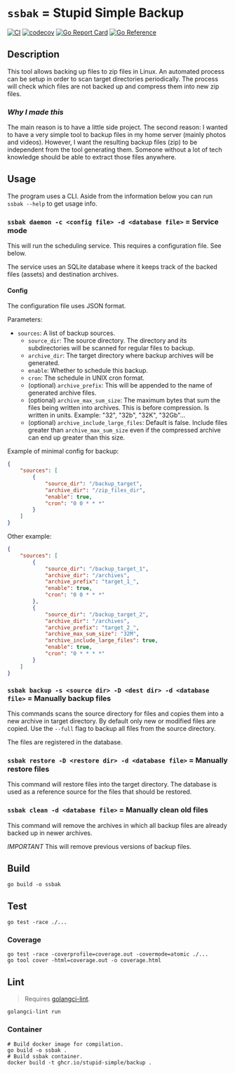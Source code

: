 # `ssbak` = Stupid Simple Backup

[![CI](https://github.com/stupid-simple/backup/actions/workflows/ci.yml/badge.svg)](https://github.com/stupid-simple/backup/actions/workflows/ci.yml)
[![codecov](https://codecov.io/gh/stupid-simple/backup/branch/main/graph/badge.svg)](https://codecov.io/gh/stupid-simple/backup)
[![Go Report Card](https://goreportcard.com/badge/github.com/stupid-simple/backup)](https://goreportcard.com/report/github.com/stupid-simple/backup)
[![Go Reference](https://pkg.go.dev/badge/github.com/stupid-simple/backup.svg)](https://pkg.go.dev/github.com/stupid-simple/backup)

## Description

This tool allows backing up files to zip files in Linux. An automated process can be setup in order to scan target directories periodically. The process will check which files are not backed up and compress them into new zip files.

### *Why I made this*

The main reason is to have a little side project. The second reason: I wanted to have a very simple tool to backup files in my home server (mainly photos and videos). However, I want the resulting backup files (zip) to be independent from the tool generating them. Someone without a lot of tech knowledge should be able to extract those files anywhere.

## Usage

The program uses a CLI. Aside from the information below you can run `ssbak --help` to get usage info.

### `ssbak daemon -c <config file> -d <database file>` = Service mode

This will run the scheduling service. This requires a configuration file. See below.

The service uses an SQLite database where it keeps track of the backed files (assets) and destination archives.

#### Config

The configuration file uses JSON format.

Parameters:
- `sources`: A list of backup sources.
    - `source_dir`: The source directory. The directory and its subdirectories will be scanned for regular files to backup.
    - `archive_dir`: The target directory where backup archives will be generated.
    - `enable`: Whether to schedule this backup.
    - `cron`: The schedule in UNIX cron format.
    - (optional) `archive_prefix`: This will be appended to the name of generated archive files.
    - (optional) `archive_max_sum_size`: The maximum bytes that sum the files being written into archives. This is before compression. Is written in units. Example: "32", "32b", "32K", "32Gb"...
    - (optional) `archive_include_large_files`: Default is false. Include files greater than `archive_max_sum_size` even if the compressed archive can end up greater than this size.

Example of minimal config for backup:
```json
{
    "sources": [
        {
            "source_dir": "/backup_target",
            "archive_dir": "/zip_files_dir",
            "enable": true,
            "cron": "0 0 * * *"
        }
    ]
}
```

Other example:
```json
{
    "sources": [
        {
            "source_dir": "/backup_target_1",
            "archive_dir": "/archives",
            "archive_prefix": "target_1_",
            "enable": true,
            "cron": "0 0 * * *"
        },
        {
            "source_dir": "/backup_target_2",
            "archive_dir": "/archives",
            "archive_prefix": "target_2_",
            "archive_max_sum_size": "32M",
            "archive_include_large_files": true,
            "enable": true,
            "cron": "0 * * * *"
        }
    ]
}
```

### `ssbak backup -s <source dir> -D <dest dir> -d <database file>` = Manually backup files

This commands scans the source directory for files and copies them into a new archive in target directory.
By default only new or modified files are copied. Use the `--full` flag to backup all files from the source directory.

The files are registered in the database.

### `ssbak restore -D <restore dir> -d <database file>` = Manually restore files

This command will restore files into the target directory. The database is used as a reference source for the files
that should be restored.

### `ssbak clean -d <database file>` = Manually clean old files

This command will remove the archives in which all backup files are already backed up in newer archives.

*IMPORTANT* This will remove previous versions of backup files.

## Build

```shell
go build -o ssbak
```

## Test

```shell
go test -race ./...
```

### Coverage

```shell
go test -race -coverprofile=coverage.out -covermode=atomic ./...
go tool cover -html=coverage.out -o coverage.html
```

## Lint

> Requires [golangci-lint](https://golangci-lint.run/welcome/install/).

```shell
golangci-lint run
```


### Container

```shell
# Build docker image for compilation.
go build -o ssbak .
# Build ssbak container.
docker build -t ghcr.io/stupid-simple/backup .
```
